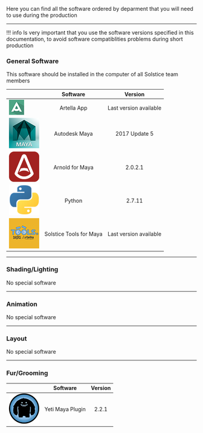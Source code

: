 Here you can find all the software ordered by deparment that you will need to use during the production

***

!!! info
    Is very important that you use the software versions specified in this documentation, to avoid software
    compatiblities problems during short production

### **General Software**

This software should be installed in the computer of all Solstice team members

<center>

|    |      Software      |   Version    |
| -------- |:-------------:| :---------:|
| ![Artella icon](../../img/artella_logo.jpg?style=centerme) | Artella App |  Last version available |
| ![Maya icon](../../img/maya_logo.jpg?style=centerme) | Autodesk Maya |  2017 Update 5 |
| ![Arnold icon](../../img/arnold_logo.jpg?style=centerme) | Arnold for Maya |  2.0.2.1 |
| ![Python icon](../../img/python_logo.png?style=centerme) | Python |  2.7.11 |
| ![Solstice icon](../../img/solstice_tools_logo.png?style=centerme) | Solstice Tools for Maya |  Last version available |

</center>

***

### **Shading/Lighting**

No special software

***

### **Animation**

No special software

***

### **Layout**

No special software

***

### **Fur/Grooming**

<center>

|    |      Software      |   Version    |
| -------- |:-------------:| :---------:|
| ![Yeti icon](../../img/yeti_logo.jpg?style=centerme) | Yeti Maya Plugin |  2.2.1 |

</center>